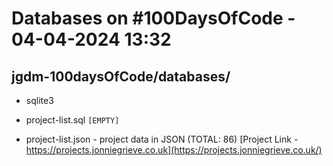 # Databases on #100DaysOfCode  - 04-04-2024  13:32

## jgdm-100daysOfCode/databases/

+ sqlite3

+ project-list.sql `[EMPTY]`
+ project-list.json - project data in JSON (TOTAL: 86)  [Project Link - https://projects.jonniegrieve.co.uk](https://projects.jonniegrieve.co.uk/)